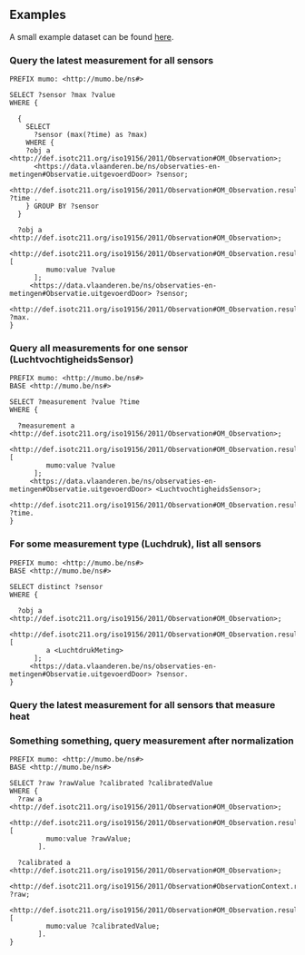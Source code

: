 
## Examples

A small example dataset can be found [here](./data.jsonld).

### Query the latest measurement for all sensors

```language-sparql
PREFIX mumo: <http://mumo.be/ns#>

SELECT ?sensor ?max ?value
WHERE {
   
  {
    SELECT 
      ?sensor (max(?time) as ?max)
    WHERE {
    ?obj a <http://def.isotc211.org/iso19156/2011/Observation#OM_Observation>;
      <https://data.vlaanderen.be/ns/observaties-en-metingen#Observatie.uitgevoerdDoor> ?sensor;
      <http://def.isotc211.org/iso19156/2011/Observation#OM_Observation.resultTime> ?time .
    } GROUP BY ?sensor 
  }

  ?obj a <http://def.isotc211.org/iso19156/2011/Observation#OM_Observation>;
       <http://def.isotc211.org/iso19156/2011/Observation#OM_Observation.result> [
         mumo:value ?value
      ];
     <https://data.vlaanderen.be/ns/observaties-en-metingen#Observatie.uitgevoerdDoor> ?sensor;
     <http://def.isotc211.org/iso19156/2011/Observation#OM_Observation.resultTime> ?max.
}
```

### Query all measurements for one sensor (LuchtvochtigheidsSensor)

```language-sparql
PREFIX mumo: <http://mumo.be/ns#>
BASE <http://mumo.be/ns#>

SELECT ?measurement ?value ?time
WHERE {
   
  ?measurement a <http://def.isotc211.org/iso19156/2011/Observation#OM_Observation>;
       <http://def.isotc211.org/iso19156/2011/Observation#OM_Observation.result> [
         mumo:value ?value
      ];
     <https://data.vlaanderen.be/ns/observaties-en-metingen#Observatie.uitgevoerdDoor> <LuchtvochtigheidsSensor>;
     <http://def.isotc211.org/iso19156/2011/Observation#OM_Observation.resultTime> ?time.
}
```

### For some measurement type (Luchdruk), list all sensors

```language-sparql
PREFIX mumo: <http://mumo.be/ns#>
BASE <http://mumo.be/ns#>

SELECT distinct ?sensor
WHERE {
   
  ?obj a <http://def.isotc211.org/iso19156/2011/Observation#OM_Observation>;
       <http://def.isotc211.org/iso19156/2011/Observation#OM_Observation.result> [
         a <LuchtdrukMeting>
      ];
     <https://data.vlaanderen.be/ns/observaties-en-metingen#Observatie.uitgevoerdDoor> ?sensor.
}

```


### Query the latest measurement for all sensors that measure heat


### Something something, query measurement after normalization

```language-sparql
PREFIX mumo: <http://mumo.be/ns#>
BASE <http://mumo.be/ns#>

SELECT ?raw ?rawValue ?calibrated ?calibratedValue
WHERE {
  ?raw a <http://def.isotc211.org/iso19156/2011/Observation#OM_Observation>;
       <http://def.isotc211.org/iso19156/2011/Observation#OM_Observation.result> [
         mumo:value ?rawValue;
       ].
   
  ?calibrated a <http://def.isotc211.org/iso19156/2011/Observation#OM_Observation>;
    <http://def.isotc211.org/iso19156/2011/Observation#ObservationContext.relatedObservation> ?raw;
       <http://def.isotc211.org/iso19156/2011/Observation#OM_Observation.result> [
         mumo:value ?calibratedValue;
       ].
}
```

